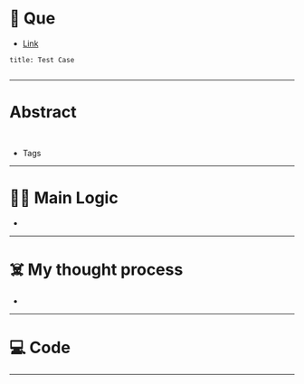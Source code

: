 # 🧩 Que
- [Link](https://leetcode.com/problems/number-of-ways-to-form-a-target-string-given-a-dictionary/?envType=list&envId=50v8wybv)

```ad-question
title: Test Case


```

---
# Abstract
```ad-abstract


```

- Tags 
--- 
# 🕵️‍♂️ Main Logic
- 

---
# ☠️ My thought process
- 
---

# 💻 Code

---
